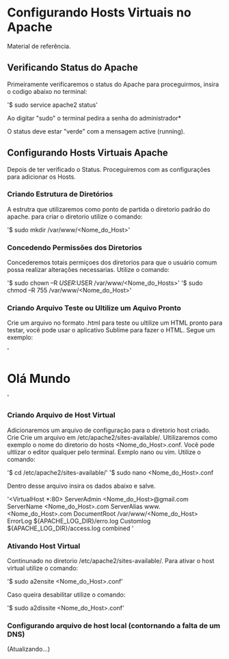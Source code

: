 # Configurando Hosts Virtuais no Apache

Material de referência.

## Verificando Status do Apache

Primeiramente verificaremos o status do Apache para proceguirmos, insira o codigo abaixo no terminal:

'$ sudo service apache2 status'

Ao digitar "sudo" o terminal pedira a senha do administrador*

O status deve estar "verde" com a mensagem active (running).

## Configurando Hosts Virtuais Apache

Depois de ter verificado o Status. Proceguiremos com as configurações para adicionar os Hosts.

### Criando Estrutura de Diretórios

A estrutra que utilizaremos como ponto de partida o diretorio padrão do apache. para criar o diretorio utilize o comando:

'$ sudo mkdir /var/www/<Nome_do_Host>'

### Concedendo Permissões dos Diretorios

Concederemos totais permiçoes dos diretorios para que o usuário comum possa realizar alterações necessarias. Utilize o comando:

'$ sudo chown –R $USER:$USER /var/www/<Nome_do_Hosts>'
'$ sudo chmod –R 755 /var/www/<Nome_do_Host>'

### Criando Arquivo Teste ou Ultilize um Aquivo Pronto

Crie um arquivo no formato .html para teste ou ultilize um HTML pronto para testar, você pode usar o aplicativo Sublime para fazer o HTML. Segue um exemplo:

'<!DOCTYPE html>
<html>
<head>
	<title>Teste</title>
</head>
<body>
<h1>Olá Mundo</h1>
</body>
</html>'

### Criando Arquivo de Host Virtual

Adicionaremos um arquivo de configuração para o diretorio host criado. Crie Crie um arquivo em /etc/apache2/sites-available/.
Ultilizaremos como exemplo o nome do diretorio do hosts <Nome_do_Host>.conf. Você pode ultlizar o editor qualquer pelo terminal. Exmplo nano ou vim. Utilize o comando:

'$ cd /etc/apache2/sites-available/'
'$ sudo nano <Nome_do_Host>.conf

Dentro desse arquivo insira os dados abaixo e salve.

'<VirtualHost *:80>
        ServerAdmin <Nome_do_Host>@gmail.com
        ServerName <Nome_do_Host>.com
        ServerAlias www.<Nome_do_Host>.com
        DocumentRoot /var/www/<Nome_do_Host>
        ErrorLog ${APACHE_LOG_DIR}/erro.log
        Customlog ${APACHE_LOG_DIR}/access.log combined
</VirtualHost>'

### Ativando Host Virtual

Continunado no diretorio /etc/apache2/sites-available/. Para ativar o host virtual utilize o comando:

'$ sudo a2ensite <Nome_do_Host>.conf'

Caso queira desabilitar utilize o comando:

'$ sudo a2dissite <Nome_do_Host>.conf'

### Configurando arquivo de host local (contornando a falta de um DNS)

(Atualizando...)
